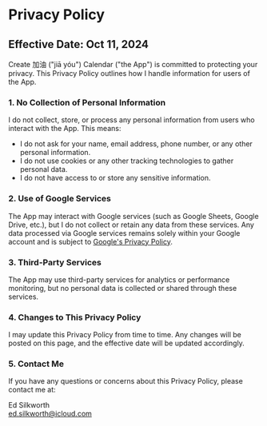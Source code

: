 # Privacy Policy

## Effective Date: Oct 11, 2024

Create 加油 ("jiā yóu") Calendar ("the App") is committed to protecting your privacy. This Privacy Policy outlines how I handle information for users of the App. 

### 1. No Collection of Personal Information

I do not collect, store, or process any personal information from users who interact with the App. This means:

- I do not ask for your name, email address, phone number, or any other personal information.
- I do not use cookies or any other tracking technologies to gather personal data.
- I do not have access to or store any sensitive information.

### 2. Use of Google Services

The App may interact with Google services (such as Google Sheets, Google Drive, etc.), but I do not collect or retain any data from these services. Any data processed via Google services remains solely within your Google account and is subject to [Google's Privacy Policy](https://policies.google.com/privacy).

### 3. Third-Party Services

The App may use third-party services for analytics or performance monitoring, but no personal data is collected or shared through these services.

### 4. Changes to This Privacy Policy

I may update this Privacy Policy from time to time. Any changes will be posted on this page, and the effective date will be updated accordingly.

### 5. Contact Me

If you have any questions or concerns about this Privacy Policy, please contact me at:

Ed Silkworth<br>
ed.silkworth@icloud.com